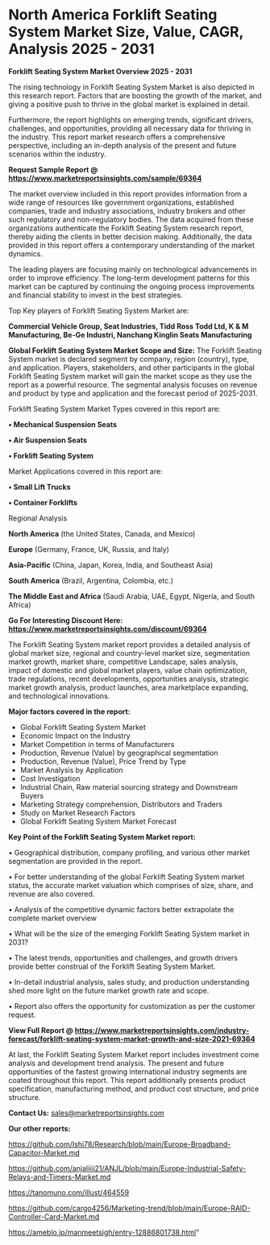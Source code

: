 # North America Forklift Seating System Market Size, Value, CAGR, Analysis 2025 - 2031

<Strong> Forklift Seating System Market Overview 2025 - 2031</strong>

The rising technology in Forklift Seating System Market is also depicted in this research report. Factors that are boosting the growth of the market, and giving a positive push to thrive in the global market is explained in detail.

Furthermore, the report highlights on emerging trends, significant drivers, challenges, and opportunities, providing all necessary data for thriving in the industry. This report market research offers a comprehensive perspective, including an in-depth analysis of the present and future scenarios within the industry.

<strong>Request Sample Report @ <a href=https://www.marketreportsinsights.com/sample/69364>https://www.marketreportsinsights.com/sample/69364</a></strong>

The market overview included in this report provides information from a wide range of resources like government organizations, established companies, trade and industry associations, industry brokers and other such regulatory and non-regulatory bodies. The data acquired from these organizations authenticate the Forklift Seating System research report, thereby aiding the clients in better decision making. Additionally, the data provided in this report offers a contemporary understanding of the market dynamics.

The leading players are focusing mainly on technological advancements in order to improve efficiency. The long-term development patterns for this market can be captured by continuing the ongoing process improvements and financial stability to invest in the best strategies.

Top Key players of Forklift Seating System Market are:

<strong>Commercial Vehicle Group, Seat Industries, Tidd Ross Todd Ltd, K & M Manufacturing, Be-Ge Industri, Nanchang Kinglin Seats Manufacturing</strong>

<strong><b>Global Forklift Seating System Market Scope and Size:</b></strong>
The Forklift Seating System market is declared segment by company, region (country), type, and application. Players, stakeholders, and other participants in the global Forklift Seating System market will gain the market scope as they use the report as a powerful resource. The segmental analysis focuses on revenue and product by type and application and the forecast period of 2025-2031.

Forklift Seating System Market Types covered in this report are:

<strong>• Mechanical Suspension Seats

• Air Suspension Seats

• Forklift Seating System</strong>

Market Applications covered in this report are:

<strong>• Small Lift Trucks

• Container Forklifts</strong> 

Regional Analysis

<strong>North America</strong> (the United States, Canada, and Mexico)

<strong>Europe</strong> (Germany, France, UK, Russia, and Italy)

<strong>Asia-Pacific</strong> (China, Japan, Korea, India, and Southeast Asia)

<strong>South America</strong> (Brazil, Argentina, Colombia, etc.)

<strong>The Middle East and Africa</strong> (Saudi Arabia, UAE, Egypt, Nigeria, and South Africa)

<strong>Go For Interesting Discount Here: <a href=https://www.marketreportsinsights.com/discount/69364>https://www.marketreportsinsights.com/discount/69364</a></strong>

The Forklift Seating System market report provides a detailed analysis of global market size, regional and country-level market size, segmentation market growth, market share, competitive Landscape, sales analysis, impact of domestic and global market players, value chain optimization, trade regulations, recent developments, opportunities analysis, strategic market growth analysis, product launches, area marketplace expanding, and technological innovations.

<strong><b>Major factors covered in the report:</b></strong>
<ul>
  <li>Global Forklift Seating System Market </li>
  <li>Economic Impact on the Industry</li>
  <li>Market Competition in terms of Manufacturers</li>
  <li>Production, Revenue (Value) by geographical segmentation</li>
  <li>Production, Revenue (Value), Price Trend by Type</li>
  <li>Market Analysis by Application</li>
  <li>Cost Investigation</li>
  <li>Industrial Chain, Raw material sourcing strategy and Downstream Buyers</li>
  <li>Marketing Strategy comprehension, Distributors and Traders</li>
  <li>Study on Market Research Factors</li>
  <li>Global Forklift Seating System Market Forecast</li>
</ul>

<strong><b>Key Point of the Forklift Seating System Market report:</b></strong>

• Geographical distribution, company profiling, and various other market segmentation are provided in the report.

• For better understanding of the global Forklift Seating System market status, the accurate market valuation which comprises of size, share, and revenue are also covered.

• Analysis of the competitive dynamic factors better extrapolate the complete market overview

• What will be the size of the emerging Forklift Seating System market in 2031?

• The latest trends, opportunities and challenges, and growth drivers provide better construal of the Forklift Seating System Market.

• In-detail industrial analysis, sales study, and production understanding shed more light on the future market growth rate and scope.

• Report also offers the opportunity for customization as per the customer request.

<strong><b>View Full Report @ <a href=https://www.marketreportsinsights.com/industry-forecast/forklift-seating-system-market-growth-and-size-2021-69364>https://www.marketreportsinsights.com/industry-forecast/forklift-seating-system-market-growth-and-size-2021-69364</a></b></strong>


At last, the Forklift Seating System Market report includes investment come analysis and development trend analysis. The present and future opportunities of the fastest growing international industry segments are coated throughout this report. This report additionally presents product specification, manufacturing method, and product cost structure, and price structure.

<strong>Contact Us:</strong>
sales@marketreportsinsights.com

<strong>Our other reports:</strong>

<a href=https://github.com/Ishi78/Research/blob/main/Europe-Broadband-Capacitor-Market.md>https://github.com/Ishi78/Research/blob/main/Europe-Broadband-Capacitor-Market.md</a>

<a href=https://github.com/anjaliiii21/ANJL/blob/main/Europe-Industrial-Safety-Relays-and-Timers-Market.md>https://github.com/anjaliiii21/ANJL/blob/main/Europe-Industrial-Safety-Relays-and-Timers-Market.md</a>

<a href=https://tanomuno.com/illust/464559>https://tanomuno.com/illust/464559</a>

<a href=https://github.com/cargo4256/Marketing-trend/blob/main/Europe-RAID-Controller-Card-Market.md>https://github.com/cargo4256/Marketing-trend/blob/main/Europe-RAID-Controller-Card-Market.md</a>

<a href=https://ameblo.jp/manmeetsigh/entry-12886801738.html>https://ameblo.jp/manmeetsigh/entry-12886801738.html</a>"
